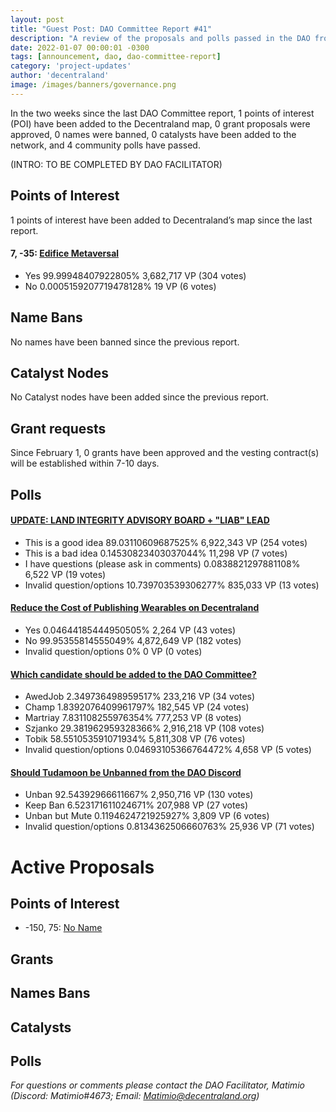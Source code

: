 ```yaml
---
layout: post
title: "Guest Post: DAO Committee Report #41"
description: "A review of the proposals and polls passed in the DAO from February 1 through February 15".
date: 2022-01-07 00:00:01 -0300
tags: [announcement, dao, dao-committee-report]
category: 'project-updates'
author: 'decentraland'
image: /images/banners/governance.png
---
```


In the two weeks since the last DAO Committee report, 1 points of interest (POI) have been added to the Decentraland map, 0 grant proposals were approved, 0 names were banned, 0 catalysts have been added to the network, and 4 community polls have passed.

(INTRO: TO BE COMPLETED BY DAO FACILITATOR)

## Points of Interest
1 points of interest have been added to Decentraland’s map since the last report.


#### 7, -35: [Edifice Metaversal](https://governance.decentraland.org/proposal/?id=0df33ae0-9f69-11ed-868f-0d503a0e5b7e)

* Yes 99.99948407922805% 3,682,717 VP (304 votes)
* No 0.0005159207719478128% 19 VP (6 votes)


## Name Bans

No names have been banned since the previous report.

## Catalyst Nodes
No Catalyst nodes have been added since the previous report.


## Grant requests
Since February 1, 0 grants have been approved and the vesting contract(s) will be established within 7-10 days.


## Polls

#### [UPDATE: LAND INTEGRITY ADVISORY BOARD + &#34;LIAB&#34; LEAD](https://governance.decentraland.org/proposal/?id=80061690-a994-11ed-8dfe-4ff0ad4dfd32)

* This is a good idea 89.03110609687525% 6,922,343 VP (254 votes)
* This is a bad idea  0.14530823403037044% 11,298 VP (7 votes)
* I have questions (please ask in comments) 0.0838821297881108% 6,522 VP (19 votes)
* Invalid question/options 10.739703539306277% 835,033 VP (13 votes)


#### [Reduce the Cost of Publishing Wearables on Decentraland](https://governance.decentraland.org/proposal/?id=33556c90-a969-11ed-8dfe-4ff0ad4dfd32)

* Yes 0.04644185444950505% 2,264 VP (43 votes)
* No 99.95355814555049% 4,872,649 VP (182 votes)
* Invalid question/options 0% 0 VP (0 votes)


#### [Which candidate should be added to the DAO Committee?](https://governance.decentraland.org/proposal/?id=93f5cb90-a67f-11ed-a669-05ba4b332980)

* AwedJob 2.349736498959517% 233,216 VP (34 votes)
* Champ 1.8392076409961797% 182,545 VP (24 votes)
* Martriay 7.831108255976354% 777,253 VP (8 votes)
* Szjanko 29.381962959328366% 2,916,218 VP (108 votes)
* Tobik 58.551053591071934% 5,811,308 VP (76 votes)
* Invalid question/options 0.04693105366764472% 4,658 VP (5 votes)


#### [Should Tudamoon be Unbanned from the DAO Discord](https://governance.decentraland.org/proposal/?id=ec2437f0-9eb1-11ed-868f-0d503a0e5b7e)

* Unban 92.54392966611667% 2,950,716 VP (130 votes)
* Keep Ban 6.523171611024671% 207,988 VP (27 votes)
* Unban but Mute 0.1194624721925927% 3,809 VP (6 votes)
* Invalid question/options 0.8134362506660763% 25,936 VP (71 votes)



# Active Proposals

## Points of Interest

* -150, 75: [No Name](https://governance.decentraland.org/proposal/?id=3f8f3fc0-aa33-11ed-8dfe-4ff0ad4dfd32)

## Grants


## Names Bans


## Catalysts


## Polls


*For questions or comments please contact the DAO Facilitator, Matimio (Discord: Matimio#4673; Email: [Matimio@decentraland.org](mailto:Matimio@decentraland.org))*